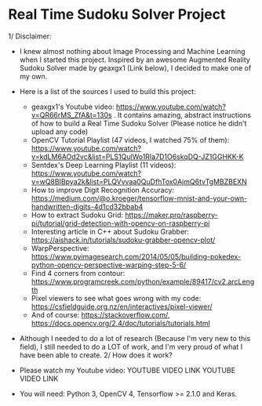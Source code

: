 # Real Time Sudoku Solver Project

1/ Disclaimer:
- I knew almost nothing about Image Processing and Machine Learning when I started this project. Inspired by an awesome Augmented Reality Sudoku Solver made by geaxgx1 (Link below), I decided to make one of my own.

- Here is a list of the sources I used to build this project:
    + geaxgx1's Youtube video: https://www.youtube.com/watch?v=QR66rMS_ZfA&t=130s . It contains amazing, abstract instructions of how to build a Real Time Sudoku Solver (Please notice he didn't upload any code)
    + OpenCV Tutorial Playlist (47 videos, I watched 75% of them): https://www.youtube.com/watch?v=kdLM6AOd2vc&list=PLS1QulWo1RIa7D1O6skqDQ-JZ1GGHKK-K
    + Sentdex's Deep Learning Playlist (11 videos): https://www.youtube.com/watch?v=wQ8BIBpya2k&list=PLQVvvaa0QuDfhTox0AjmQ6tvTgMBZBEXN
    + How to improve Digit Recognition Accuracy: https://medium.com/@o.kroeger/tensorflow-mnist-and-your-own-handwritten-digits-4d1cd32bbab4
    + How to extract Sudoku Grid: https://maker.pro/raspberry-pi/tutorial/grid-detection-with-opencv-on-raspberry-pi
    + Interesting article in C++ about Sudoku Grabber: https://aishack.in/tutorials/sudoku-grabber-opencv-plot/
    + WarpPerspective: https://www.pyimagesearch.com/2014/05/05/building-pokedex-python-opencv-perspective-warping-step-5-6/
    + Find 4 corners from contour: https://www.programcreek.com/python/example/89417/cv2.arcLength
    + Pixel viewers to see what goes wrong with my code: https://csfieldguide.org.nz/en/interactives/pixel-viewer/
    + And of course: https://stackoverflow.com/, https://docs.opencv.org/2.4/doc/tutorials/tutorials.html
- Although I needed to do a lot of research (Because I'm very new to this field), I still needed to do a LOT of work, and I'm very proud of what I have been able to create.
2/ How does it work?
- Please watch my Youtube video: YOUTUBE VIDEO LINK YOUTUBE VIDEO LINK
- You will need: Python 3, OpenCV 4, Tensorflow >= 2.1.0 and Keras.
